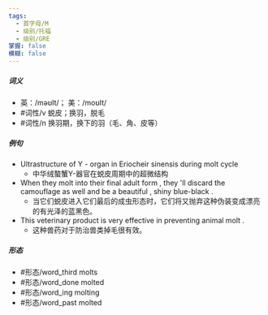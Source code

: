 ```yaml
---
tags:
  - 首字母/M
  - 级别/托福
  - 级别/GRE
掌握: false
模糊: false
---
```

##### 词义
- 英：/məʊlt/； 美：/moʊlt/
- #词性/v  蜕皮；换羽，脱毛
- #词性/n  换羽期，换下的羽（毛、角、皮等）
##### 例句
- Ultrastructure of Y - organ in Eriocheir sinensis during molt cycle
	- 中华绒螯蟹Y-器官在蜕皮周期中的超微结构
- When they molt into their final adult form , they 'll discard the camouflage as well and be a beautiful , shiny blue-black .
	- 当它们蜕皮进入它们最后的成虫形态时，它们将又抛弃这种伪装变成漂亮的有光泽的蓝黑色。
- This veterinary product is very effective in preventing animal molt .
	- 这种兽药对于防治兽类掉毛很有效。
##### 形态
- #形态/word_third molts
- #形态/word_done molted
- #形态/word_ing molting
- #形态/word_past molted
